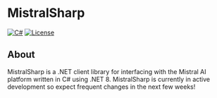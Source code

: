 # MistralSharp

[![C#](https://img.shields.io/badge/Language-CSharp-darkgreen.svg)](https://en.wikipedia.org/wiki/C_Sharp_(programming_language)) [![License](https://img.shields.io/badge/License-MIT-red.svg)](https://opensource.org/licenses/MIT)

## About

MistralSharp is a .NET client library for interfacing with the Mistral AI platform written in C# using .NET 8. MistralSharp is currently in active development so expect frequent changes in the next few weeks!
